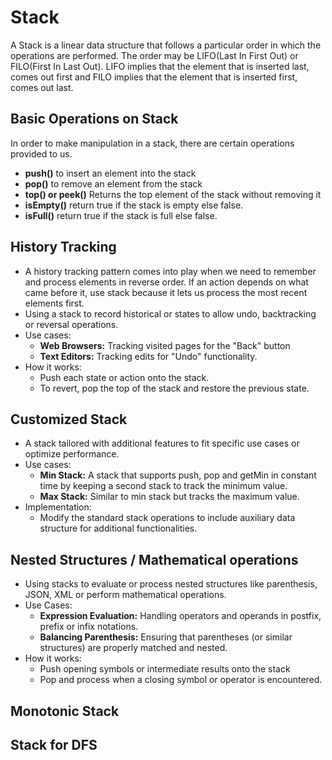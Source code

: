 # Stack
A Stack is a linear data structure that follows a particular order in which the operations are performed. The order may be LIFO(Last In First Out) or FILO(First In Last Out). LIFO implies that the element that is inserted last, comes out first and FILO implies that the element that is inserted first, comes out last.

## Basic Operations on Stack
In order to make manipulation in a stack, there are certain operations provided to us.

* <b>push()</b> to insert an element into the stack
* <b>pop()</b> to remove an element from the stack
* <b>top() or peek()</b> Returns the top element of the stack without removing it
* <b>isEmpty()</b> return true if the stack is empty else false.
* <b>isFull()</b> return true if the stack is full else false.

## History Tracking
- A history tracking pattern comes into play when we need to remember and process elements in reverse order. If an action depends on what came before it, use stack because it lets us process the most recent elements first.
- Using a stack to record historical or states to allow undo, backtracking or reversal operations.
- Use cases:
  - <b>Web Browsers:</b> Tracking visited pages for the "Back" button
  - <b>Text Editors:</b> Tracking edits for "Undo" functionality.
- How it works:
  - Push each state or action onto the stack.
  - To revert, pop the top of the stack and restore the previous state.


## Customized Stack
- A stack tailored with additional features to fit specific use cases or optimize performance.
- Use cases:
  - <b>Min Stack:</b> A stack that supports push, pop and getMin in constant time by keeping a second stack to track the minimum value.
  - <b>Max Stack:</b> Similar to min stack but tracks the maximum value.
- Implementation:
  - Modify the standard stack operations to include auxiliary data structure for additional functionalities.


## Nested Structures / Mathematical operations
- Using stacks to evaluate or process nested structures like parenthesis, JSON, XML or perform mathematical operations.
- Use Cases:
  - <b>Expression Evaluation:</b> Handling operators and operands in postfix, prefix or infix notations.
  - <b>Balancing Parenthesis:</b> Ensuring that parentheses (or similar structures) are properly matched and nested.
- How it works:
  - Push opening symbols or intermediate results onto the stack
  - Pop and process when a closing symbol or operator is encountered.

## Monotonic Stack


## Stack for DFS

